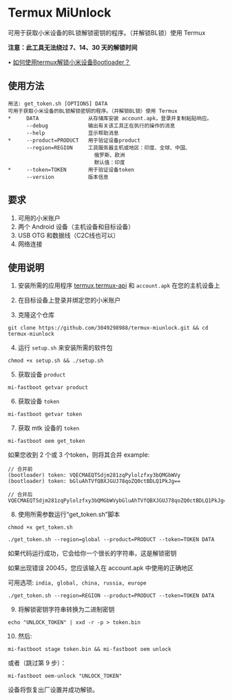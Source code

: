 # Termux MiUnlock
可用于获取小米设备的BL锁解锁密钥的程序。（并解锁BL锁）使用 Termux

**注意：此工具无法绕过 7、14、30 天的解锁时间**

• [如何使用termux解锁小米设备Bootloader？](https://youtu.be/zTArE7sixJI?si=p8m0iQ-D3_abJ_23)



## 使用方法
```console
用法: get_token.sh [OPTIONS] DATA
可用于获取小米设备的BL锁解锁密钥的程序。（并解锁BL锁）使用 Termux
*     DATA                从存储库安装 account.apk，登录并复制粘贴响应。
      --debug             输出有关该工具正在执行的操作的消息
      --help              显示帮助消息
*     --product=PRODUCT   用于验证设备product
      --region=REGION     工具服务器主机或地区：印度、全球、中国、
                            俄罗斯、欧洲
                            默认值：印度
*     --token=TOKEN       用于验证设备token
      --version           版本信息
```



## 要求
1) 可用的小米账户
2) 两个 Android 设备（主机设备和目标设备）
3) USB OTG 和数据线（C2C线也可以）
4) 网络连接



## 使用说明
1) 安装所需的应用程序 [termux](https://github.com/termux/termux-app),[termux-api](https://github.com/termux/termux-api) 和 ```account.apk``` 在您的主机设备上

2) 在目标设备上登录并绑定您的小米账户

3) 克隆这个仓库
```console
git clone https://github.com/3049298988/termux-miunlock.git && cd termux-miunlock
```

4) 运行 ``setup.sh`` 来安装所需的软件包
```console
chmod +x setup.sh && ./setup.sh
```

5) 获取设备 ``product``
```console
mi-fastboot getvar product
```

6) 获取设备 ``token``
```console
mi-fastboot getvar token
```

7) 获取 mtk 设备的 ``token``
```console
mi-fastboot oem get_token
```
如果您收到 2 个或 3 个token，则将其合并
example:
```console
// 合并前 
(bootloader) token: VQECMAEQTSdjm281zqPylolzfxy3bQMGbWVy
(bootloader) token: bGluAhTVfQBXJGUJ78qoZQ0ctBDLQ1PkJg==

// 合并后
VQECMAEQTSdjm281zqPylolzfxy3bQMGbWVybGluAhTVfQBXJGUJ78qoZQ0ctBDLQ1PkJg==
```

8) 使用所需参数运行“get_token.sh”脚本
```console
chmod +x get_token.sh
```
```console
./get_token.sh --region=global --product=PRODUCT --token=TOKEN DATA
```
如果代码运行成功，它会给你一个很长的字符串，这是解锁密钥

如果出现错误 20045，您应该输入在 account.apk 中使用的正确地区

可用选项: `india, global, china, russia, europe`

```console
./get_token.sh --region=REGION --product=PRODUCT --token=TOKEN DATA
```

9) 将解锁密钥字符串转换为二进制密钥
  ```console
  echo "UNLOCK_TOKEN" | xxd -r -p > token.bin
  ```

10) 然后:
```console
mi-fastboot stage token.bin && mi-fastboot oem unlock
```
或者（跳过第 9 步）：
```console
mi-fastboot oem-unlock "UNLOCK_TOKEN"
```

设备将恢复出厂设置并成功解锁。

